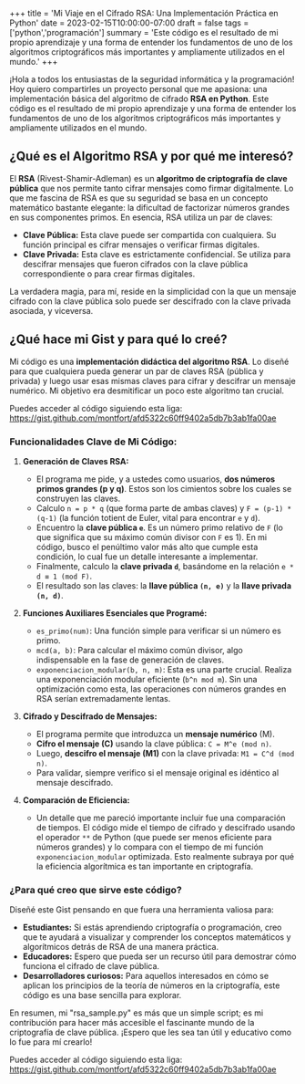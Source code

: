 +++
title = 'Mi Viaje en el Cifrado RSA: Una Implementación Práctica en Python'
date = 2023-02-15T10:00:00-07:00
draft = false
tags = ['python','programación']
summary = 'Este código es el resultado de mi propio aprendizaje y una forma de entender los fundamentos de uno de los algoritmos criptográficos más importantes y ampliamente utilizados en el mundo.'
+++

¡Hola a todos los entusiastas de la seguridad informática y la programación! Hoy quiero compartirles un proyecto personal que me apasiona: una implementación básica del algoritmo de cifrado **RSA en Python**. Este código es el resultado de mi propio aprendizaje y una forma de entender los fundamentos de uno de los algoritmos criptográficos más importantes y ampliamente utilizados en el mundo.

## ¿Qué es el Algoritmo RSA y por qué me interesó?

El **RSA** (Rivest-Shamir-Adleman) es un **algoritmo de criptografía de clave pública** que nos permite tanto cifrar mensajes como firmar digitalmente. Lo que me fascina de RSA es que su seguridad se basa en un concepto matemático bastante elegante: la dificultad de factorizar números grandes en sus componentes primos. En esencia, RSA utiliza un par de claves:

* **Clave Pública:** Esta clave puede ser compartida con cualquiera. Su función principal es cifrar mensajes o verificar firmas digitales.
* **Clave Privada:** Esta clave es estrictamente confidencial. Se utiliza para descifrar mensajes que fueron cifrados con la clave pública correspondiente o para crear firmas digitales.

La verdadera magia, para mí, reside en la simplicidad con la que un mensaje cifrado con la clave pública solo puede ser descifrado con la clave privada asociada, y viceversa.


## ¿Qué hace mi Gist y para qué lo creé?

Mi código es una **implementación didáctica del algoritmo RSA**. Lo diseñé para que cualquiera pueda generar un par de claves RSA (pública y privada) y luego usar esas mismas claves para cifrar y descifrar un mensaje numérico. Mi objetivo era desmitificar un poco este algoritmo tan crucial.

Puedes acceder al código siguiendo esta liga: https://gist.github.com/montfort/afd5322c60ff9402a5db7b3ab1fa00ae

### Funcionalidades Clave de Mi Código:

1. **Generación de Claves RSA:**
    * El programa me pide, y a ustedes como usuarios, **dos números primos grandes (p y q)**. Estos son los cimientos sobre los cuales se construyen las claves.
    * Calculo `n = p * q` (que forma parte de ambas claves) y `F = (p-1) * (q-1)` (la función totient de Euler, vital para encontrar `e` y `d`).
    * Encuentro la **clave pública `e`**. Es un número primo relativo de `F` (lo que significa que su máximo común divisor con `F` es 1). En mi código, busco el penúltimo valor más alto que cumple esta condición, lo cual fue un detalle interesante a implementar.
    * Finalmente, calculo la **clave privada `d`**, basándome en la relación `e * d ≡ 1 (mod F)`.
    * El resultado son las claves: la **llave pública `(n, e)`** y la **llave privada `(n, d)`**.

2. **Funciones Auxiliares Esenciales que Programé:**
    * `es_primo(num)`: Una función simple para verificar si un número es primo.
    * `mcd(a, b)`: Para calcular el máximo común divisor, algo indispensable en la fase de generación de claves.
    * `exponenciacion_modular(b, n, m)`: Esta es una parte crucial. Realiza una exponenciación modular eficiente (`b^n mod m`). Sin una optimización como esta, las operaciones con números grandes en RSA serían extremadamente lentas.

3. **Cifrado y Descifrado de Mensajes:**
    * El programa permite que introduzca un **mensaje numérico** (M).
    * **Cifro el mensaje (C)** usando la clave pública: `C = M^e (mod n)`.
    * Luego, **descifro el mensaje (M1)** con la clave privada: `M1 = C^d (mod n)`.
    * Para validar, siempre verifico si el mensaje original es idéntico al mensaje descifrado.

4. **Comparación de Eficiencia:**
    * Un detalle que me pareció importante incluir fue una comparación de tiempos. El código mide el tiempo de cifrado y descifrado usando el operador `**` de Python (que puede ser menos eficiente para números grandes) y lo compara con el tiempo de mi función `exponenciacion_modular` optimizada. Esto realmente subraya por qué la eficiencia algorítmica es tan importante en criptografía.

### ¿Para qué creo que sirve este código?

Diseñé este Gist pensando en que fuera una herramienta valiosa para:

* **Estudiantes:** Si estás aprendiendo criptografía o programación, creo que te ayudará a visualizar y comprender los conceptos matemáticos y algorítmicos detrás de RSA de una manera práctica.
* **Educadores:** Espero que pueda ser un recurso útil para demostrar cómo funciona el cifrado de clave pública.
* **Desarrolladores curiosos:** Para aquellos interesados en cómo se aplican los principios de la teoría de números en la criptografía, este código es una base sencilla para explorar.

En resumen, mi "rsa_sample.py" es más que un simple script; es mi contribución para hacer más accesible el fascinante mundo de la criptografía de clave pública. ¡Espero que les sea tan útil y educativo como lo fue para mí crearlo!

Puedes acceder al código siguiendo esta liga:
https://gist.github.com/montfort/afd5322c60ff9402a5db7b3ab1fa00ae

